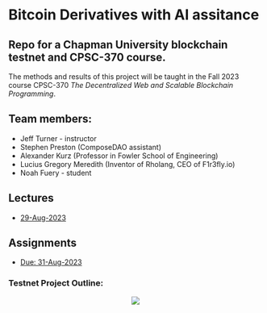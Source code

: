# Bitcoin Derivatives with AI assitance

## Repo for a Chapman University blockchain testnet and CPSC-370 course. 

The methods and results of this project will be taught in the Fall 2023 course CPSC-370 *The Decentralized Web and Scalable Blockchain Programming*.

## Team members: 
- Jeff Turner - instructor
- Stephen Preston (ComposeDAO assistant)
- Alexander Kurz (Professor in Fowler School of Engineering)
- Lucius Gregory Meredith (Inventor of Rholang, CEO of F1r3fly.io)
- Noah Fuery - student

## Lectures
- [29-Aug-2023](./lectures/lecture01.md)

## Assignments
- [Due: 31-Aug-2023](./assignments/31_Aug_2023.md)

### Testnet Project Outline:

<div align="center"><img src="./docs/drawings/Chapman_testnet.png"></img></div>


